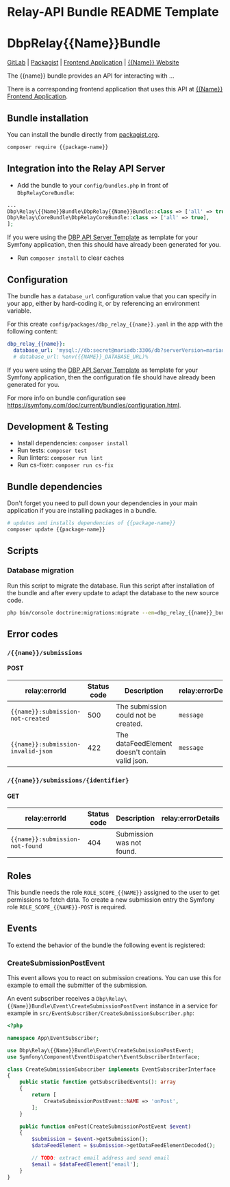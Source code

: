 Relay-API Bundle README Template
================================

<!--
This should act as a template README.md for a new Relay-API Bundle.
Just remove the parts that are not relevant to your bundle and
replace placeholders like "{{Name}}" with your bundle name and so on.

List of placeholders:
- {{name}}: Name of the bundle in lowercase, like "formalize"
- {{Name}}: Name of the bundle in camel case, like "Formalize"
- {{NAME}}: Name of the bundle in uppercase, like "FORMALIZE"
- {{bundle-path}}: GitLab bundle repository path, like "dbp/formalize/dbp-relay-formalize-bundle"
- {{package-name}}: Name of the bundle for packagist, like "dbp/relay-formalize-bundle"
- {{app-path}}: GitLab repository path of the frontend application, like "dbp/formalize/formalize"
-->

# DbpRelay{{Name}}Bundle

[GitLab](https://gitlab.tugraz.at/{{bundle-path}}) |
[Packagist](https://packagist.org/packages/{{package-name}}) |
[Frontend Application](https://gitlab.tugraz.at/{{app-path}}) |
[{{Name}} Website](https://dbp-demo.tugraz.at/site/software/{{name}}.html)

The {{name}} bundle provides an API for interacting with ...

There is a corresponding frontend application that uses this API at [{{Name}} Frontend Application](https://gitlab.tugraz.at/{{app-path}}).

## Bundle installation

You can install the bundle directly from [packagist.org](https://packagist.org/packages/{{package-name}}).

```bash
composer require {{package-name}}
```

## Integration into the Relay API Server

* Add the bundle to your `config/bundles.php` in front of `DbpRelayCoreBundle`:

```php
...
Dbp\Relay\{{Name}}Bundle\DbpRelay{{Name}}Bundle::class => ['all' => true],
Dbp\Relay\CoreBundle\DbpRelayCoreBundle::class => ['all' => true],
];
```

If you were using the [DBP API Server Template](https://gitlab.tugraz.at/dbp/relay/dbp-relay-server-template)
as template for your Symfony application, then this should have already been generated for you.

* Run `composer install` to clear caches

## Configuration

The bundle has a `database_url` configuration value that you can specify in your
app, either by hard-coding it, or by referencing an environment variable.

For this create `config/packages/dbp_relay_{{name}}.yaml` in the app with the following
content:

```yaml
dbp_relay_{{name}}:
  database_url: 'mysql://db:secret@mariadb:3306/db?serverVersion=mariadb-10.3.30'
  # database_url: %env({{NAME}}_DATABASE_URL)%
```

If you were using the [DBP API Server Template](https://gitlab.tugraz.at/dbp/relay/dbp-relay-server-template)
as template for your Symfony application, then the configuration file should have already been generated for you.

For more info on bundle configuration see <https://symfony.com/doc/current/bundles/configuration.html>.

## Development & Testing

* Install dependencies: `composer install`
* Run tests: `composer test`
* Run linters: `composer run lint`
* Run cs-fixer: `composer run cs-fix`

## Bundle dependencies

Don't forget you need to pull down your dependencies in your main application if you are installing packages in a bundle.

```bash
# updates and installs dependencies of {{package-name}}
composer update {{package-name}}
```

## Scripts

### Database migration

Run this script to migrate the database. Run this script after installation of the bundle and
after every update to adapt the database to the new source code.

```bash
php bin/console doctrine:migrations:migrate --em=dbp_relay_{{name}}_bundle
```

## Error codes

### `/{{name}}/submissions`

#### POST

| relay:errorId                       | Status code | Description                                     | relay:errorDetails | Example                          |
|-------------------------------------|-------------|-------------------------------------------------| ------------------ |----------------------------------|
| `{{name}}:submission-not-created`  | 500         | The submission could not be created.            | `message`          | `['message' => 'Error message']` |
| `{{name}}:submission-invalid-json` | 422         | The dataFeedElement doesn't contain valid json. | `message`          |                                  |

### `/{{name}}/submissions/{identifier}`

#### GET

| relay:errorId                    | Status code | Description               | relay:errorDetails | Example |
| -------------------------------- | ----------- | ------------------------- | ------------------ | ------- |
| `{{name}}:submission-not-found` | 404         | Submission was not found. |                    |         |

## Roles

This bundle needs the role `ROLE_SCOPE_{{NAME}}` assigned to the user to get permissions to fetch data.
To create a new submission entry the Symfony role `ROLE_SCOPE_{{NAME}}-POST` is required.

## Events

To extend the behavior of the bundle the following event is registered:

### CreateSubmissionPostEvent

This event allows you to react on submission creations.
You can use this for example to email the submitter of the submission.

An event subscriber receives a `Dbp\Relay\{{Name}}Bundle\Event\CreateSubmissionPostEvent` instance
in a service for example in `src/EventSubscriber/CreateSubmissionSubscriber.php`:

```php
<?php

namespace App\EventSubscriber;

use Dbp\Relay\{{Name}}Bundle\Event\CreateSubmissionPostEvent;
use Symfony\Component\EventDispatcher\EventSubscriberInterface;

class CreateSubmissionSubscriber implements EventSubscriberInterface
{
    public static function getSubscribedEvents(): array
    {
        return [
            CreateSubmissionPostEvent::NAME => 'onPost',
        ];
    }

    public function onPost(CreateSubmissionPostEvent $event)
    {
        $submission = $event->getSubmission();
        $dataFeedElement = $submission->getDataFeedElementDecoded();

        // TODO: extract email address and send email
        $email = $dataFeedElement['email'];
    }
}
```
